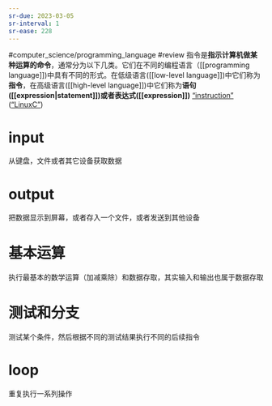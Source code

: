 ```yaml
---
sr-due: 2023-03-05
sr-interval: 1
sr-ease: 228
---
```


#computer_science/programming_language #review 
指令是**指示计算机做某种运算的命令**，通常分为以下几类。它们在不同的编程语言（[[programming language]])中具有不同的形式。在低级语言([[low-level language]])中它们称为**指令**，在高级语言([[high-level language]])中它们称为**语句([[expression|statement]])或者表达式([[expression]])**
 <span class="highlight" data-annotation="%7B%22attachmentURI%22%3A%22http%3A%2F%2Fzotero.org%2Fusers%2F9667514%2Fitems%2F4IHU78F5%22%2C%22annotationKey%22%3A%226R6K9HA5%22%2C%22color%22%3A%22%23ffd400%22%2C%22pageLabel%22%3A%2221%22%2C%22position%22%3A%7B%22pageIndex%22%3A20%2C%22rects%22%3A%5B%5B46%2C572.85%2C461.5%2C587.61%5D%5D%7D%2C%22citationItem%22%3A%7B%22uris%22%3A%5B%22http%3A%2F%2Fzotero.org%2Fusers%2F9667514%2Fitems%2FI2QD5IEX%22%5D%2C%22locator%22%3A%2221%22%7D%7D" ztype="zhighlight"><a href="zotero://open-pdf/library/items/4IHU78F5?page=21&#x26;annotation=6R6K9HA5">“instruction”</a></span> <span class="citation" data-citation="%7B%22citationItems%22%3A%5B%7B%22uris%22%3A%5B%22http%3A%2F%2Fzotero.org%2Fusers%2F9667514%2Fitems%2FI2QD5IEX%22%5D%2C%22itemData%22%3A%7B%22id%22%3A%22http%3A%2F%2Fzotero.org%2Fusers%2F9667514%2Fitems%2FI2QD5IEX%22%2C%22type%22%3A%22book%22%2C%22title%22%3A%22LinuxC%22%7D%7D%5D%2C%22properties%22%3A%7B%7D%7D" ztype="zcitation">(<span class="citation-item"><a href="zotero://select/library/items/I2QD5IEX">“LinuxC”</a></span>)</span>
 
# input <!--SR:!2023-03-14,2,228!2023-03-15,2,238-->

从键盘，文件或者其它设备获取数据

# output

把数据显示到屏幕，或者存入一个文件，或者发送到其他设备

# 基本运算

执行最基本的数学运算（加减乘除）和数据存取，其实输入和输出也属于数据存取

# 测试和分支

测试某个条件，然后根据不同的测试结果执行不同的后续指令

# loop

重复执行一系列操作

‍

‍

‍
